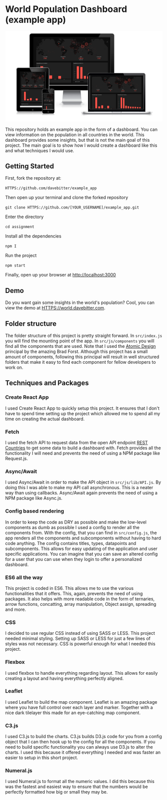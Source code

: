 # World Population Dashboard (example app)

![World Population Dashboard](mockup.png)

This repository holds an example app in the form of a dashboard. You can view information on the population in all countries in the world. This dashboard provides some insights, but that is not the main goal of this project. The main goal is to show how I would create a dashboard like this and what techniques I would use.

## Getting Started

First, fork the repository at:

`HTTPS://github.com/davebitter/example_app`

Then open up your terminal and clone the forked repository

`git clone HTTPS://github.com/[YOUR_USERNAME]/example_app.git`

Enter the directory

`cd assignment`

Install all the dependencies

`npm I`

Run the project

`npm start`

Finally, open up your browser at
<a href='http://localhost:3000'>http://localhost:3000</a>

## Demo

Do you want gain some insights in the world's population? Cool, you can view the demo at [HTTPS://world.davebitter.com](https://world.davebitter.com).

## Folder structure

The folder structure of this project is pretty straight forward. In `src/index.js` you will find the mounting point of the app. In `src/js/components` you will find all the components that are used. Note that I used the [Atomic Design](http://bradfrost.com/blog/post/atomic-web-design/) principal by the amazing Brad Forst. Although this project has a small amount of components, following this principal will result in well structured folders that make it easy to find each component for fellow developers to work on.

## Techniques and Packages

### Create React App

I used Create React App to quickly setup this project. It ensures that I don't have to spend time setting up the project which allowed me to spend all my time on creating the actual dashboard.

### Fetch

I used the fetch API to request data from the open API endpoint [REST Countries](HTTPS://restcountries.eu) to get some data to build a dashboard with. Fetch provides all the functionality I will need and prevents the need of using a NPM package like Request.js.

### Async/Await

I used Async/Await in order to make the API object in `src/js/lib/API.js`. By doing this I was able to make my API call asynchronous. This is a neater way than using callbacks. Async/Await again prevents the need of using a NPM package like Async.js.

### Config based rendering

In order to keep the code as DRY as possible and make the low-level components as dumb as possible I used a config to render all the components from. With the config, that you can find in `src/config.js`, the app renders all the components and subcomponents without having to hard code anything. The config contains titles, types, datapoints and subcomponents. This allows for easy updating of the application and user specific applications. You can imagine that you can save an altered config for a user that you can use when they login to offer a personalized dashboard.

### ES6 all the way

This project is coded in ES6. This allows me to use the various functionalities that it offers. This, again, prevents the need of using packages. It also helps with more readable code in the form of ternaries, arrow functions, concatting, array manipulation, Object assign, spreading and more.

### CSS

I decided to use regular CSS instead of using SASS or LESS. This project needed minimal styling. Setting up SASS or LESS for just a few lines of styles was not necessary. CSS is powerful enough for what I needed this project.

### Flexbox

I used flexbox to handle everything regarding layout. This allows for easily creating a layout and having everything perfectly aligned.

### Leaflet

I used Leaflet to build the map component. Leaflet is an amazing package where you have full control over each layer and marker. Together with a nice dark tilelayer this made for an eye-catching map component.

### C3.js

I used C3.js to build the charts. C3.js builds D3.js code for you from a config object that I can then hook up to the config for all the components. If you need to build specific functionality you can always use D3.js to alter the charts. I used this because it offered everything I needed and was faster an easier to setup in this short project.

### Numeral.js

I used Numeral.js to format all the numeric values. I did this because this was the fastest and easiest way to ensure that the numbers would be perfectly formatted how big or small they may be.

